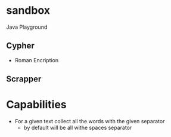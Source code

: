 # sandbox
Java Playground


## Cypher

- Roman Encription


## Scrapper

# Capabilities

- For a given text collect all the words with the given separator
    - by default will be all withe spaces separator



